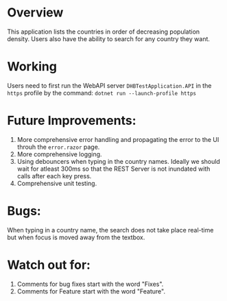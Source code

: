 # Overview
This application lists the countries in order of decreasing population density. Users also have the ability to search for any country they want.

# Working
Users need to first run the WebAPI server `DHBTestApplication.API` in the `https` profile by the command:
```dotnet run --launch-profile https```

# Future Improvements:
1. More comprehensive error handling and propagating the error to the UI throuh the `error.razor` page.
2. More comprehensive logging.
3. Using debouncers when typing in the country names. Ideally we should wait for atleast 300ms so that the REST Server is not inundated with calls after each key press.
4. Comprehensive unit testing.

# Bugs:
When typing in a country name, the search does not take place real-time but when focus is moved away from the textbox.

# Watch out for:
1. Comments for bug fixes start with the word "Fixes".
2. Comments for Feature start with the word "Feature".
